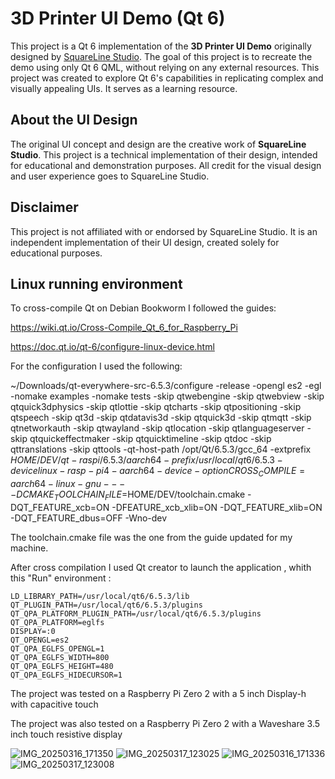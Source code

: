 # 3D Printer UI Demo (Qt 6)

This project is a Qt 6 implementation of the **3D Printer UI Demo** originally designed by [SquareLine Studio](https://squareline.io/demos). The goal of this project is to recreate the demo using only Qt 6 QML, without relying on any external resources.
This project was created to explore Qt 6's capabilities in replicating complex and visually appealing UIs. It serves as a learning resource.

## About the UI Design
The original UI concept and design are the creative work of **SquareLine Studio**. This project is a technical implementation of their design, intended for educational and demonstration purposes. All credit for the visual design and user experience goes to SquareLine Studio.

## Disclaimer
This project is not affiliated with or endorsed by SquareLine Studio. It is an independent implementation of their UI design, created solely for educational purposes.

## Linux running environment

To cross-compile Qt on Debian Bookworm I followed the guides: 

https://wiki.qt.io/Cross-Compile_Qt_6_for_Raspberry_Pi

https://doc.qt.io/qt-6/configure-linux-device.html

For the configuration I used the following:

~/Downloads/qt-everywhere-src-6.5.3/configure -release -opengl es2 -egl -nomake examples -nomake tests -skip qtwebengine -skip qtwebview -skip qtquick3dphysics -skip qtlottie -skip qtcharts -skip qtpositioning -skip qtspeech -skip qt3d -skip qtdatavis3d -skip qtquick3d -skip qtmqtt -skip qtnetworkauth -skip qtwayland -skip qtlocation -skip qtlanguageserver -skip qtquickeffectmaker -skip qtquicktimeline -skip qtdoc -skip qttranslations -skip qttools -qt-host-path /opt/Qt/6.5.3/gcc_64 -extprefix $HOME/DEV/qt-raspi/6.5.3/aarch64 -prefix /usr/local/qt6/6.5.3 -device linux-rasp-pi4-aarch64 -device-option CROSS_COMPILE=aarch64-linux-gnu- -- -DCMAKE_TOOLCHAIN_FILE=$HOME/DEV/toolchain.cmake -DQT_FEATURE_xcb=ON -DFEATURE_xcb_xlib=ON -DQT_FEATURE_xlib=ON -DQT_FEATURE_dbus=OFF -Wno-dev

The toolchain.cmake file was the one from the guide updated for my machine.

After cross compilation I used Qt creator to launch the application , whith this "Run" environment :

```
LD_LIBRARY_PATH=/usr/local/qt6/6.5.3/lib
QT_PLUGIN_PATH=/usr/local/qt6/6.5.3/plugins
QT_QPA_PLATFORM_PLUGIN_PATH=/usr/local/qt6/6.5.3/plugins
QT_QPA_PLATFORM=eglfs
DISPLAY=:0
QT_OPENGL=es2
QT_QPA_EGLFS_OPENGL=1
QT_QPA_EGLFS_WIDTH=800
QT_QPA_EGLFS_HEIGHT=480
QT_QPA_EGLFS_HIDECURSOR=1
```
The project was tested on a Raspberry Pi Zero 2 with a 5 inch Display-h with capacitive touch



The project was also tested on a Raspberry Pi Zero 2 with a Waveshare 3.5 inch touch resistive display

![IMG_20250316_171350](https://github.com/user-attachments/assets/cbdb2a03-d1af-4210-a5a3-ca4c7e41deaa)
![IMG_20250317_123025](https://github.com/user-attachments/assets/568895ba-1b62-489a-af6f-1fdb75dd3ca9)
![IMG_20250316_171336](https://github.com/user-attachments/assets/7a811058-36c5-4e82-b01d-2b48dfa1cb19)
![IMG_20250317_123008](https://github.com/user-attachments/assets/8e9f1b81-0a41-4887-ba86-c9ba91fa2a05)
